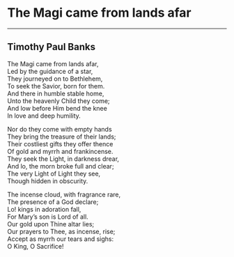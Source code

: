 # The Magi came from lands afar

***

## Timothy Paul Banks

The Magi came from lands afar,  
Led by the guidance of a star,  
They journeyed on to Bethlehem,  
To seek the Savior, born for them.  
And there in humble stable home,  
Unto the heavenly Child they come;  
And low before Him bend the knee  
In love and deep humility.

Nor do they come with empty hands  
They bring the treasure of their lands;  
Their costliest gifts they offer thence  
Of gold and myrrh and frankincense.  
They seek the Light, in darkness drear,  
And lo, the morn broke full and clear;  
The very Light of Light they see,  
Though hidden in obscurity.

The incense cloud, with fragrance rare,  
The presence of a God declare;  
Lo! kings in adoration fall,  
For Mary’s son is Lord of all.  
Our gold upon Thine altar lies;  
Our prayers to Thee, as incense, rise;  
Accept as myrrh our tears and sighs:  
O King, O Sacrifice!
